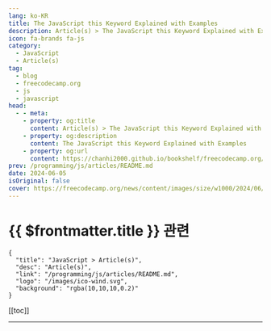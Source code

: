 ```yaml
---
lang: ko-KR
title: The JavaScript this Keyword Explained with Examples
description: Article(s) > The JavaScript this Keyword Explained with Examples
icon: fa-brands fa-js
category: 
  - JavaScript
  - Article(s)
tag: 
  - blog
  - freecodecamp.org
  - js
  - javascript
head:
  - - meta:
    - property: og:title
      content: Article(s) > The JavaScript this Keyword Explained with Examples
    - property: og:description
      content: The JavaScript this Keyword Explained with Examples
    - property: og:url
      content: https://chanhi2000.github.io/bookshelf/freecodecamp.org/the-javascript-this-keyword-explained-with-examples.html
prev: /programming/js/articles/README.md
date: 2024-06-05
isOriginal: false
cover: https://freecodecamp.org/news/content/images/size/w1000/2024/06/Python-Data-Types--3-.png
---
```


# {{ $frontmatter.title }} 관련

```component VPCard
{
  "title": "JavaScript > Article(s)",
  "desc": "Article(s)",
  "link": "/programming/js/articles/README.md",
  "logo": "/images/ico-wind.svg",
  "background": "rgba(10,10,10,0.2)"
}
```

[[toc]]

---

<SiteInfo
  name="The JavaScript this Keyword Explained with Examples"
  desc="All leading web browsers support JavaScript, a popular and versatile programming language. The this keyword is a very important concept to know in JavaScript. The this keyword is a reference to an object, but the object varies based on where and how it is called. In this article, you'll learn..."
  url="https://freecodecamp.org/news/the-javascript-this-keyword-explained-with-examples/"
  logo="https://cdn.freecodecamp.org/universal/favicons/favicon.ico"
  preview="https://freecodecamp.org/news/content/images/size/w1000/2024/06/Python-Data-Types--3-.png"/>

<!-- TODO: 작성 -->

